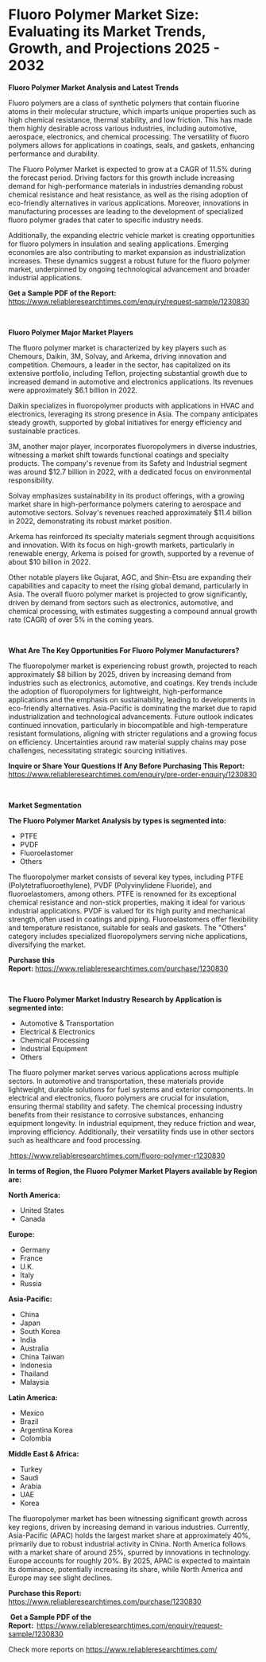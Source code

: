 <p><h1>Fluoro Polymer Market Size: Evaluating its Market Trends, Growth, and Projections 2025 - 2032</h1></p><p><strong>Fluoro Polymer Market Analysis and Latest Trends</strong></p>
<p><p>Fluoro polymers are a class of synthetic polymers that contain fluorine atoms in their molecular structure, which imparts unique properties such as high chemical resistance, thermal stability, and low friction. This has made them highly desirable across various industries, including automotive, aerospace, electronics, and chemical processing. The versatility of fluoro polymers allows for applications in coatings, seals, and gaskets, enhancing performance and durability.</p><p>The Fluoro Polymer Market is expected to grow at a CAGR of 11.5% during the forecast period. Driving factors for this growth include increasing demand for high-performance materials in industries demanding robust chemical resistance and heat resistance, as well as the rising adoption of eco-friendly alternatives in various applications. Moreover, innovations in manufacturing processes are leading to the development of specialized fluoro polymer grades that cater to specific industry needs. </p><p>Additionally, the expanding electric vehicle market is creating opportunities for fluoro polymers in insulation and sealing applications. Emerging economies are also contributing to market expansion as industrialization increases. These dynamics suggest a robust future for the fluoro polymer market, underpinned by ongoing technological advancement and broader industrial applications.</p></p>
<p><strong>Get a Sample PDF of the Report:&nbsp;</strong> <a href="https://www.reliableresearchtimes.com/enquiry/request-sample/1230830?utm_campaign=3297&utm_medium=2&utm_source=Github&utm_content=ia&utm_term=01042025&utm_id=fluoro-polymer">https://www.reliableresearchtimes.com/enquiry/request-sample/1230830</a></p>
<p>&nbsp;</p>
<p><strong>Fluoro Polymer Major Market Players</strong></p>
<p><p>The fluoro polymer market is characterized by key players such as Chemours, Daikin, 3M, Solvay, and Arkema, driving innovation and competition. Chemours, a leader in the sector, has capitalized on its extensive portfolio, including Teflon, projecting substantial growth due to increased demand in automotive and electronics applications. Its revenues were approximately $6.1 billion in 2022.</p><p>Daikin specializes in fluoropolymer products with applications in HVAC and electronics, leveraging its strong presence in Asia. The company anticipates steady growth, supported by global initiatives for energy efficiency and sustainable practices.</p><p>3M, another major player, incorporates fluoropolymers in diverse industries, witnessing a market shift towards functional coatings and specialty products. The company's revenue from its Safety and Industrial segment was around $12.7 billion in 2022, with a dedicated focus on environmental responsibility.</p><p>Solvay emphasizes sustainability in its product offerings, with a growing market share in high-performance polymers catering to aerospace and automotive sectors. Solvay's revenues reached approximately $11.4 billion in 2022, demonstrating its robust market position.</p><p>Arkema has reinforced its specialty materials segment through acquisitions and innovation. With its focus on high-growth markets, particularly in renewable energy, Arkema is poised for growth, supported by a revenue of about $10 billion in 2022.</p><p>Other notable players like Gujarat, AGC, and Shin-Etsu are expanding their capabilities and capacity to meet the rising global demand, particularly in Asia. The overall fluoro polymer market is projected to grow significantly, driven by demand from sectors such as electronics, automotive, and chemical processing, with estimates suggesting a compound annual growth rate (CAGR) of over 5% in the coming years.</p></p>
<p>&nbsp;</p>
<p><strong>What Are The Key Opportunities For Fluoro Polymer Manufacturers?</strong></p>
<p><p>The fluoropolymer market is experiencing robust growth, projected to reach approximately $8 billion by 2025, driven by increasing demand from industries such as electronics, automotive, and coatings. Key trends include the adoption of fluoropolymers for lightweight, high-performance applications and the emphasis on sustainability, leading to developments in eco-friendly alternatives. Asia-Pacific is dominating the market due to rapid industrialization and technological advancements. Future outlook indicates continued innovation, particularly in biocompatible and high-temperature resistant formulations, aligning with stricter regulations and a growing focus on efficiency. Uncertainties around raw material supply chains may pose challenges, necessitating strategic sourcing initiatives.</p></p>
<p><strong>Inquire or Share Your Questions If Any Before Purchasing This Report:</strong> <a href="https://www.reliableresearchtimes.com/enquiry/pre-order-enquiry/1230830?utm_campaign=3297&utm_medium=2&utm_source=Github&utm_content=ia&utm_term=01042025&utm_id=fluoro-polymer">https://www.reliableresearchtimes.com/enquiry/pre-order-enquiry/1230830</a></p>
<p>&nbsp;</p>
<p><strong>Market Segmentation</strong></p>
<p><strong>The Fluoro Polymer Market Analysis by types is segmented into:</strong></p>
<p><ul><li>PTFE</li><li>PVDF</li><li>Fluoroelastomer</li><li>Others</li></ul></p>
<p><p>The fluoropolymer market consists of several key types, including PTFE (Polytetrafluoroethylene), PVDF (Polyvinylidene Fluoride), and fluoroelastomers, among others. PTFE is renowned for its exceptional chemical resistance and non-stick properties, making it ideal for various industrial applications. PVDF is valued for its high purity and mechanical strength, often used in coatings and piping. Fluoroelastomers offer flexibility and temperature resistance, suitable for seals and gaskets. The "Others" category includes specialized fluoropolymers serving niche applications, diversifying the market.</p></p>
<p><strong>Purchase this Report:&nbsp;</strong><a href="https://www.reliableresearchtimes.com/purchase/1230830?utm_campaign=3297&utm_medium=2&utm_source=Github&utm_content=ia&utm_term=01042025&utm_id=fluoro-polymer">https://www.reliableresearchtimes.com/purchase/1230830</a></p>
<p>&nbsp;</p>
<p><strong>The Fluoro Polymer Market Industry Research by Application is segmented into:</strong></p>
<p><ul><li>Automotive & Transportation</li><li>Electrical & Electronics</li><li>Chemical Processing</li><li>Industrial Equipment</li><li>Others</li></ul></p>
<p><p>The fluoro polymer market serves various applications across multiple sectors. In automotive and transportation, these materials provide lightweight, durable solutions for fuel systems and exterior components. In electrical and electronics, fluoro polymers are crucial for insulation, ensuring thermal stability and safety. The chemical processing industry benefits from their resistance to corrosive substances, enhancing equipment longevity. In industrial equipment, they reduce friction and wear, improving efficiency. Additionally, their versatility finds use in other sectors such as healthcare and food processing.</p></p>
<p><a href="https://www.reliableresearchtimes.com/fluoro-polymer-r1230830?utm_campaign=3297&utm_medium=2&utm_source=Github&utm_content=ia&utm_term=01042025&utm_id=fluoro-polymer">&nbsp;https://www.reliableresearchtimes.com/fluoro-polymer-r1230830</a></p>
<p><strong>In terms of Region, the Fluoro Polymer Market Players available by Region are:</strong></p>
<p>
    <p> <strong> North America: </strong>
        <ul>
            <li>United States</li>
            <li>Canada</li>
        </ul>
        </p> 
    <p> <strong> Europe: </strong>
        <ul>
            <li>Germany</li>
            <li>France</li>
            <li>U.K.</li>
            <li>Italy</li>
            <li>Russia</li>
        </ul>
        </p> 
    <p> <strong> Asia-Pacific: </strong>
        <ul>
            <li>China</li>
            <li>Japan</li>
            <li>South Korea</li>
            <li>India</li>
            <li>Australia</li>
            <li>China Taiwan</li>
            <li>Indonesia</li>
            <li>Thailand</li>
            <li>Malaysia</li>
        </ul>
        </p> 
    <p> <strong> Latin America: </strong>
        <ul>
            <li>Mexico</li>
            <li>Brazil</li>
            <li>Argentina Korea</li>
            <li>Colombia</li>
        </ul>
        </p> 
    <p> <strong> Middle East & Africa: </strong>
        <ul>
            <li>Turkey</li>
            <li>Saudi</li>
            <li>Arabia</li>
            <li>UAE</li>
            <li>Korea</li>
        </ul>
    </p>
    </p>
<p><p>The fluoropolymer market has been witnessing significant growth across key regions, driven by increasing demand in various industries. Currently, Asia-Pacific (APAC) holds the largest market share at approximately 40%, primarily due to robust industrial activity in China. North America follows with a market share of around 25%, spurred by innovations in technology. Europe accounts for roughly 20%. By 2025, APAC is expected to maintain its dominance, potentially increasing its share, while North America and Europe may see slight declines.</p></p>
<p><strong>Purchase this Report: </strong><a href="https://www.reliableresearchtimes.com/purchase/1230830?utm_campaign=3297&utm_medium=2&utm_source=Github&utm_content=ia&utm_term=01042025&utm_id=fluoro-polymer">https://www.reliableresearchtimes.com/purchase/1230830</a></p>
<p>&nbsp;<strong>Get a Sample PDF of the Report:&nbsp;&nbsp;</strong><a href="https://www.reliableresearchtimes.com/enquiry/request-sample/1230830?utm_campaign=3297&utm_medium=2&utm_source=Github&utm_content=ia&utm_term=01042025&utm_id=fluoro-polymer">https://www.reliableresearchtimes.com/enquiry/request-sample/1230830</a></p>
<p><strong></strong></p>
<p>Check more reports on <a href="https://www.reliableresearchtimes.com/?utm_campaign=3297&utm_medium=2&utm_source=Github&utm_content=ia&utm_term=01042025&utm_id=fluoro-polymer">https://www.reliableresearchtimes.com/</a></p>